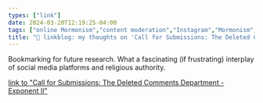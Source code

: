 ```yaml
---
types: ["link"]
date: 2024-03-20T12:19:25-04:00
tags: ["online Mormonism","content moderation","Instagram","Mormonism","religious authority"]
title: "🔗 linkblog: my thoughts on 'Call for Submissions: The Deleted Comments Department - Exponent II'"
---
```

Bookmarking for future research. What a fascinating (if frustrating) interplay of social media platforms and religious authority.

[link to "Call for Submissions: The Deleted Comments Department - Exponent II"](https://exponentii.org/blog/call-for-submissions-the-deleted-comments-department/)
